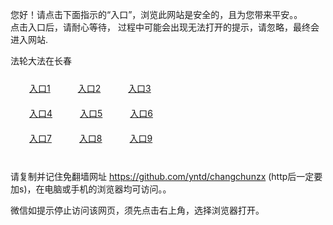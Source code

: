 您好！请点击下面指示的“入口”，浏览此网站是安全的，且为您带来平安。。 <br/>
点击入口后，请耐心等待， 过程中可能会出现无法打开的提示，请忽略，最终会进入网站. </br>

法轮大法在长春<br/>
<div style="padding:10px"><a style="margin:20px" target="_blank" href="https://d3ug4cnqczwgqp.cloudfront.net/2Qpsp?sbedvrm" id="ccLink1" rel="nofollow">入口1</a> <a target="_blank" style="margin:20px" href="https://d3qh6s8yb9o90n.cloudfront.net/2Qpsp?rqjlatqo" id="ccLink2" rel="nofollow">入口2</a> <a style="margin:20px" target="_blank" href="https://dob2ibv0c5lnc.cloudfront.net/2Qpsp?iqbkzgg" id="ccLink3" rel="nofollow">入口3</a></div>

<div style="padding:10px" ><a style="margin:20px" target="_blank" href="https://d3ug4cnqczwgqp.cloudfront.net/2Qpsp?sbedvrm" id="ccLink4" rel="nofollow">入口4</a> <a style="margin:20px" href="https://d3qh6s8yb9o90n.cloudfront.net/2Qpsp?rqjlatqo" target="_blank" id="ccLink5" rel="nofollow">入口5</a> <a style="margin:20px" href="https://dob2ibv0c5lnc.cloudfront.net/2Qpsp?iqbkzgg" target="_blank" id="ccLink6" rel="nofollow">入口6</a></div>

<div style="padding:10px"><a style="margin:20px" target="_blank" href="https://d3ug4cnqczwgqp.cloudfront.net/2Qpsp?sbedvrm" id="ccLink7" rel="nofollow">入口7</a> <a style="margin:20px" href="https://d3qh6s8yb9o90n.cloudfront.net/2Qpsp?rqjlatqo" target="_blank" id="ccLink8" rel="nofollow">入口8</a> <a style="margin:20px" target="_blank" href="https://dob2ibv0c5lnc.cloudfront.net/2Qpsp?iqbkzgg" id="ccLink9" rel="nofollow">入口9</a></div>

<br/>



请复制并记住免翻墙网址 https://github.com/yntd/changchunzx (http后一定要加s)，在电脑或手机的浏览器均可访问。。<br/>

微信如提示停止访问该网页，须先点击右上角，选择浏览器打开。

